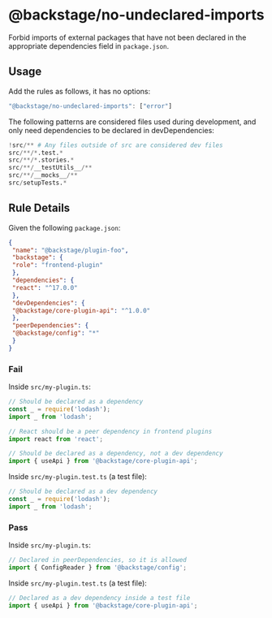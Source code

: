 # @backstage/no-undeclared-imports

Forbid imports of external packages that have not been declared in the appropriate dependencies field in `package.json`.

## Usage

Add the rules as follows, it has no options:

```js
"@backstage/no-undeclared-imports": ["error"]
```

The following patterns are considered files used during development, and only need dependencies to be declared in devDependencies:

```python
!src/** # Any files outside of src are considered dev files
src/**/*.test.*
src/**/*.stories.*
src/**/__testUtils__/**
src/**/__mocks__/**
src/setupTests.*
```

## Rule Details

Given the following `package.json`:

```json
{
 "name": "@backstage/plugin-foo",
 "backstage": {
 "role": "frontend-plugin"
 },
 "dependencies": {
 "react": "^17.0.0"
 },
 "devDependencies": {
 "@backstage/core-plugin-api": "^1.0.0"
 },
 "peerDependencies": {
 "@backstage/config": "*"
 }
}
```

### Fail

Inside `src/my-plugin.ts`:

```ts
// Should be declared as a dependency
const _ = require('lodash');
import _ from 'lodash';

// React should be a peer dependency in frontend plugins
import react from 'react';

// Should be declared as a dependency, not a dev dependency
import { useApi } from '@backstage/core-plugin-api';
```

Inside `src/my-plugin.test.ts` (a test file):

```ts
// Should be declared as a dev dependency
const _ = require('lodash');
import _ from 'lodash';
```

### Pass

Inside `src/my-plugin.ts`:

```ts
// Declared in peerDependencies, so it is allowed
import { ConfigReader } from '@backstage/config';
```

Inside `src/my-plugin.test.ts` (a test file):

```ts
// Declared as a dev dependency inside a test file
import { useApi } from '@backstage/core-plugin-api';
```
